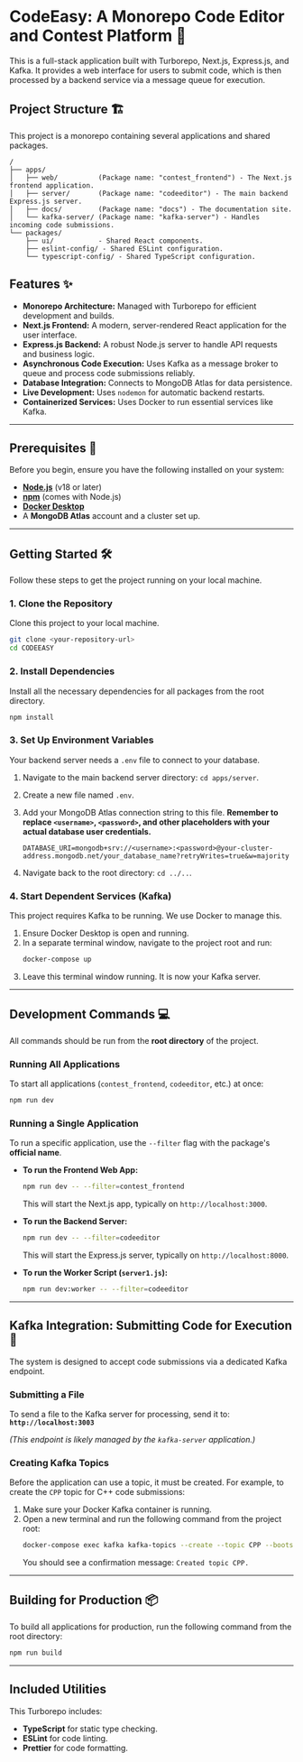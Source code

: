 # CodeEasy: A Monorepo Code Editor and Contest Platform 🚀

This is a full-stack application built with Turborepo, Next.js, Express.js, and Kafka. It provides a web interface for users to submit code, which is then processed by a backend service via a message queue for execution.

## Project Structure 🏗️

This project is a monorepo containing several applications and shared packages.

```
/
├── apps/
│   ├── web/          (Package name: "contest_frontend") - The Next.js frontend application.
│   ├── server/       (Package name: "codeeditor") - The main backend Express.js server.
│   ├── docs/         (Package name: "docs") - The documentation site.
│   └── kafka-server/ (Package name: "kafka-server") - Handles incoming code submissions.
└── packages/
    ├── ui/           - Shared React components.
    ├── eslint-config/ - Shared ESLint configuration.
    └── typescript-config/ - Shared TypeScript configuration.
```

## Features ✨

  * **Monorepo Architecture:** Managed with Turborepo for efficient development and builds.
  * **Next.js Frontend:** A modern, server-rendered React application for the user interface.
  * **Express.js Backend:** A robust Node.js server to handle API requests and business logic.
  * **Asynchronous Code Execution:** Uses Kafka as a message broker to queue and process code submissions reliably.
  * **Database Integration:** Connects to MongoDB Atlas for data persistence.
  * **Live Development:** Uses `nodemon` for automatic backend restarts.
  * **Containerized Services:** Uses Docker to run essential services like Kafka.

-----

## Prerequisites 🔧

Before you begin, ensure you have the following installed on your system:

  * [**Node.js**](https://nodejs.org/en/) (v18 or later)
  * [**npm**](https://www.npmjs.com/) (comes with Node.js)
  * [**Docker Desktop**](https://www.docker.com/products/docker-desktop/)
  * A **MongoDB Atlas** account and a cluster set up.

-----

## Getting Started 🛠️

Follow these steps to get the project running on your local machine.

### 1\. Clone the Repository

Clone this project to your local machine.

```sh
git clone <your-repository-url>
cd CODEEASY
```

### 2\. Install Dependencies

Install all the necessary dependencies for all packages from the root directory.

```sh
npm install
```

### 3\. Set Up Environment Variables

Your backend server needs a `.env` file to connect to your database.

1.  Navigate to the main backend server directory: `cd apps/server`.

2.  Create a new file named `.env`.

3.  Add your MongoDB Atlas connection string to this file. **Remember to replace `<username>`, `<password>`, and other placeholders with your actual database user credentials.**

    ```
    DATABASE_URI=mongodb+srv://<username>:<password>@your-cluster-address.mongodb.net/your_database_name?retryWrites=true&w=majority
    ```

4.  Navigate back to the root directory: `cd ../..`.

### 4\. Start Dependent Services (Kafka)

This project requires Kafka to be running. We use Docker to manage this.

1.  Ensure Docker Desktop is open and running.
2.  In a separate terminal window, navigate to the project root and run:
    ```sh
    docker-compose up
    ```
3.  Leave this terminal window running. It is now your Kafka server.

-----

## Development Commands 💻

All commands should be run from the **root directory** of the project.

### Running All Applications

To start all applications (`contest_frontend`, `codeeditor`, etc.) at once:

```sh
npm run dev
```

### Running a Single Application

To run a specific application, use the `--filter` flag with the package's **official name**.

  * **To run the Frontend Web App:**

    ```sh
    npm run dev -- --filter=contest_frontend
    ```

    This will start the Next.js app, typically on `http://localhost:3000`.

  * **To run the Backend Server:**

    ```sh
    npm run dev -- --filter=codeeditor
    ```

    This will start the Express.js server, typically on `http://localhost:8000`.

  * **To run the Worker Script (`server1.js`):**

    ```sh
    npm run dev:worker -- --filter=codeeditor
    ```

-----

## Kafka Integration: Submitting Code for Execution 📨

The system is designed to accept code submissions via a dedicated Kafka endpoint.

### Submitting a File

To send a file to the Kafka server for processing, send it to:
**`http://localhost:3003`**

*(This endpoint is likely managed by the `kafka-server` application.)*

### Creating Kafka Topics

Before the application can use a topic, it must be created. For example, to create the `CPP` topic for C++ code submissions:

1.  Make sure your Docker Kafka container is running.
2.  Open a new terminal and run the following command from the project root:
    ```sh
    docker-compose exec kafka kafka-topics --create --topic CPP --bootstrap-server localhost:9092 --partitions 1 --replication-factor 1
    ```
    You should see a confirmation message: `Created topic CPP.`

-----

## Building for Production 📦

To build all applications for production, run the following command from the root directory:

```sh
npm run build
```

-----

## Included Utilities

This Turborepo includes:

  - **TypeScript** for static type checking.
  - **ESLint** for code linting.
  - **Prettier** for code formatting.